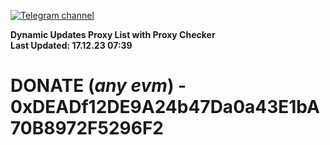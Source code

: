 [![Telegram channel](https://img.shields.io/endpoint?url=https://runkit.io/damiankrawczyk/telegram-badge/branches/master?url=https://t.me/n4z4v0d)](https://t.me/n4z4v0d) 

**Dynamic Updates Proxy List with Proxy Checker**  
**Last Updated: 17.12.23 07:39**

# DONATE (_any evm_) - 0xDEADf12DE9A24b47Da0a43E1bA70B8972F5296F2
